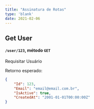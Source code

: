 ```yaml
---
title: "Assinatura de Rotas"
type: 'blank'
date: 2021-02-06
---
```


## Get User
#### `/user/123`, método `GET`
Requisitar Usuário

Retorno esperado:
```json
{
    "Id": 123,
    "Email": "email@email.com.br",
    "IsActive": true,
    "CreatedAt": "2001-01-01T00:00:00Z"
}
```

